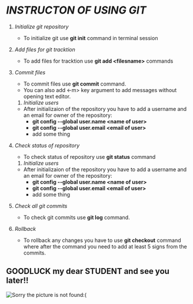 # *INSTRUCTON OF USING GIT*
1. *Initialize git repository*
	* To initialize git use **git init** command in terminal session

1. *Add files for git tracktion*
	* To add files for tracktion use **git add \<filesname\>** commands
1. *Commit files*
	* To commit files use **git commit** command. 
	* You can also add <-m> key argument to add messages without opening text editor.
	1. *Initialize users*
	* After initializaion of the repository you have to add a username and an email for owner of the repository:
		* **git config --global user.name \<name of user\>**
		* **git config --global user.email \<email of user\>**
		* add some thing
1. *Check status of repository*
	* To check status of repository use **git status** command
	1. *Initialize users*
	* After initializaion of the repository you have to add a username and an email for owner of the repository:
		* **git config --global user.name \<name of user\>**
		* **git config --global user.email \<email of user\>**
		* add some thing
1. *Check all git commits*
	* To check git commits use **git log** command.
1. *Rollback*
	* To rollback any changes you have to use **git checkout** command where after the command you need to add at least 5 signs from the commits.

## GOODLUCK my dear STUDENT and see you later!!

![Sorry the picture is not found:(](Goodluck.jpg)


